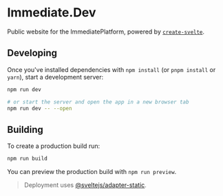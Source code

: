 # Immediate.Dev

Public website for the ImmediatePlatform, powered by [`create-svelte`](https://github.com/sveltejs/kit/tree/main/packages/create-svelte).

## Developing

Once you've installed dependencies with `npm install` (or `pnpm install` or `yarn`), start a development server:

```bash
npm run dev

# or start the server and open the app in a new browser tab
npm run dev -- --open
```

## Building

To create a production build run:

```bash
npm run build
```

You can preview the production build with `npm run preview`.

> Deployment uses [@sveltejs/adapter-static](https://kit.svelte.dev/docs/adapters).
